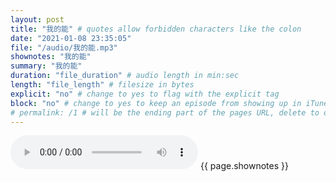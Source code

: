 ```yaml
---
layout: post
title: "我的能" # quotes allow forbidden characters like the colon
date: "2021-01-08 23:35:05"
file: "/audio/我的能.mp3"
shownotes: "我的能"
summary: "我的能"
duration: "file_duration" # audio length in min:sec
length: "file_length" # filesize in bytes
explicit: "no" # change to yes to flag with the explicit tag
block: "no" # change to yes to keep an episode from showing up in iTunes
# permalink: /1 # will be the ending part of the pages URL, delete to default to the title
---
```


<audio controls>
<source src="{{site.url}}{{site.baseurl}}{{ page.file }}" type="audio/x-mp3">
Your browser does not support the audio element.
</audio>
{{ page.shownotes }}
